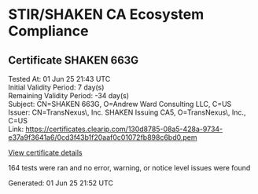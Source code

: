 # STIR/SHAKEN CA Ecosystem Compliance

## Certificate SHAKEN 663G

Tested At: 01 Jun 25 21:43 UTC\
Initial Validity Period: 7 day(s)\
Remaining Validity Period: -34 day(s)\
Subject: CN=SHAKEN 663G, O=Andrew Ward Consulting LLC, C=US\
Issuer: CN=TransNexus\\, Inc. SHAKEN Issuing CA5, O=TransNexus\\, Inc., C=US\
Link: https://certificates.clearip.com/130d8785-08a5-428a-9734-e37a9f3641a6/0cd3f43b1f20aaf0c01072fb898c6bd0.pem

[View certificate details](https://x509.io/?cert=MIIC2TCCAoCgAwIBAgIQQmse2%2Bd4fzRAAA40BDuF2zAKBggqhkjOPQQDAjBWMQswCQYDVQQGEwJVUzEZMBcGA1UEChMQVHJhbnNOZXh1cywgSW5jLjEsMCoGA1UEAxMjVHJhbnNOZXh1cywgSW5jLiBTSEFLRU4gSXNzdWluZyBDQTUwHhcNMjUwNDIwMjIwMDEwWhcNMjUwNDI3MjIwMDA5WjBIMQswCQYDVQQGEwJVUzEjMCEGA1UEChMaQW5kcmV3IFdhcmQgQ29uc3VsdGluZyBMTEMxFDASBgNVBAMTC1NIQUtFTiA2NjNHMFkwEwYHKoZIzj0CAQYIKoZIzj0DAQcDQgAEJyIatCBaPI6ZbsJSphhNJzyBYpdmgO%2Bwg%2BfMqvhmtooKYTWVZyaOe2hTUpbJ4Tmk9lX6OXhdX09d9NIPw1lbXaOCATwwggE4MAwGA1UdEwEB%2FwQCMAAwDgYDVR0PAQH%2FBAQDAgeAMB0GA1UdDgQWBBTB0EjhqQMq1bZ58tncXqmBnE4KaTAfBgNVHSMEGDAWgBTaALOH%2BII%2Fv7oiomRjtfYvzI51yjAXBgNVHSAEEDAOMAwGCmCGSAGG%2FwkBAQQwgaYGA1UdHwSBnjCBmzCBmKA6oDiGNmh0dHBzOi8vYXV0aGVudGljYXRlLWFwaS5pY29uZWN0aXYuY29tL2Rvd25sb2FkL3YxL2NybKJapFgwVjEUMBIGA1UEBwwLQnJpZGdld2F0ZXIxCzAJBgNVBAgMAk5KMRMwEQYDVQQDDApTVEktUEEgQ1JMMQswCQYDVQQGEwJVUzEPMA0GA1UECgwGU1RJLVBBMBYGCCsGAQUFBwEaBAowCKAGFgQ2NjNHMAoGCCqGSM49BAMCA0cAMEQCIFb6Uf8D3zmcnAy%2BdkjtmJxJRCUzpV9bRHCnYCp6fcl3AiBIl6Od6Gw9Z9Hp0PDVqilJ4O2equqMwjOOwS9dNZpI3Q%3D%3D)

164 tests were ran and no error, warning, or notice level issues were found


Generated: 01 Jun 25 21:52 UTC